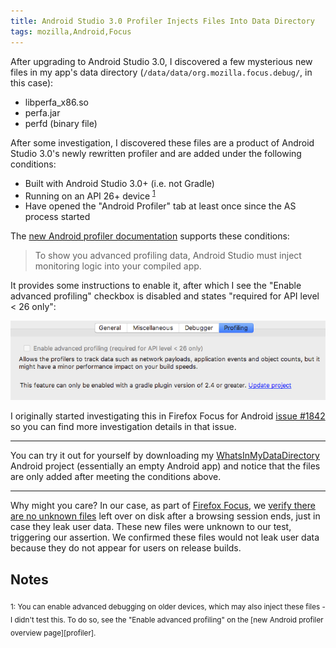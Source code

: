 ```yaml
---
title: Android Studio 3.0 Profiler Injects Files Into Data Directory
tags: mozilla,Android,Focus
---
```

After upgrading to Android Studio 3.0, I discovered a few mysterious new files
in my app's data directory (`/data/data/org.mozilla.focus.debug/`, in this
case):
- libperfa_x86.so
- perfa.jar
- perfd (binary file)

After some investigation, I discovered these files are a product of Android
Studio 3.0's newly rewritten profiler and are added under the following
conditions:
- Built with Android Studio 3.0+ (i.e. not Gradle)
- Running on an API 26+ device <sup><a href="#notes">1</a></sup>
- Have opened the "Android Profiler" tab at least once since the AS process
started

The [new Android profiler documentation][profiler] supports these conditions:

> To show you advanced profiling data, Android Studio must inject monitoring
> logic into your compiled app.

It provides some instructions to enable it, after which I see the "Enable
advanced profiling" checkbox is disabled and states "required for API level <
26 only":

![Screenshot of disabled "Enable advanced profiling" checkbox](/im/posts/advanced-profiler-unchecked.png)

I originally started investigating this in Firefox Focus for Android
[issue #1842][1842] so you can find more investigation details in that issue.

---

You can try it out for yourself by downloading my
[WhatsInMyDataDirectory][datadir] Android project (essentially an empty Android
app) and notice that the files are only added after meeting the conditions
above.

---

Why might you care? In our case, as part of [Firefox Focus][focus], we [verify
there are no unknown files][unknown files] left over on disk after a browsing
session ends, just in case they leak user data. These new files were unknown to
our test, triggering our assertion. We confirmed these files would not leak
user data because they do not appear for users on release builds.

<a name="Notes"></a>
## Notes
<sub>
1: You can enable advanced debugging on older devices, which may also inject
these files - I didn't test this. To do so, see the "Enable advanced profiling"
on the [new Android profiler overview page][profiler].
</sub>

[profiler]: https://developer.android.com/studio/preview/features/android-profiler.html
[datadir]: https://github.com/mcomella/WhatsInMyDataDirectory
[1842]: https://github.com/mozilla-mobile/focus-android/issues/1842
[focus]: https://www.mozilla.org/en-US/firefox/mobile/
[unknown files]: https://github.com/mozilla-mobile/focus-android/blob/16129cc35cc82fcecb9f3a2cf8afbe2f79eb9cc8/app/src/androidTest/java/org/mozilla/focus/activity/WebViewDataTest.java
